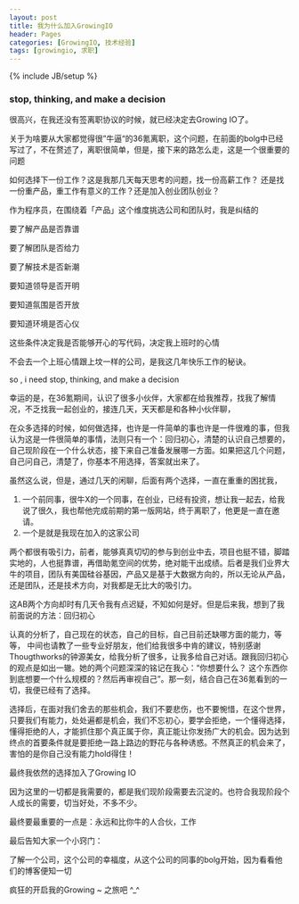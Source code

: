 ```yaml
---
layout: post
title: 我为什么加入GrowingIO
header: Pages
categories: [GrowingIO, 技术经验]
tags: [growingio, 求职]
---
```

{% include JB/setup %}

### stop,  thinking, and make a decision

很高兴，在我还没有签离职协议的时候，就已经决定去Growing IO了。

关于为啥要从大家都觉得很”牛逼“的36氪离职，这个问题，在前面的bolg中已经写过了，不在赘述了，离职很简单，但是，接下来的路怎么走，这是一个很重要的问题

如何选择下一份工作？这是我那几天每天思考的问题，找一份高薪工作？ 还是找一份重产品，重工作有意义的工作？还是加入创业团队创业？

作为程序员，在围绕着「产品」这个维度挑选公司和团队时，我是纠结的

要了解产品是否靠谱

要了解团队是否给力

要了解技术是否新潮

要知道领导是否开明

要知道氛围是否开放

要知道环境是否心仪

这些条件决定我是否能够开心的写代码，决定我上班时的心情

不会去一个上班心情跟上坟一样的公司，是我这几年快乐工作的秘诀。

so , i need  stop,  thinking, and make a decision

幸运的是，在36氪期间，认识了很多小伙伴，大家都在给我推荐，找我了解情况，不乏找我一起创业的，接连几天，天天都是和各种小伙伴聊，

在众多选择的时候，如何做选择，也许是一件简单的事也许是一件很难的事，但我认为这是一件很简单的事情，法则只有一个：回归初心，清楚的认识自己想要的，自己现阶段在一个什么状态，接下来自己准备发展哪一方面。如果把这几个问题，自己问自己，清楚了，你基本不用选择，答案就出来了。

虽然这么说，但是，通过几天的闲聊，后面有两个选择，一直在重重的困扰我，

1.  一个前同事，很牛X的一个同事，在创业，已经有投资，想让我一起去，给我说了很久，我也帮他完成前期的第一版网站，终于离职了，他更是一直在邀请。
2. 一个是就是我现在加入的这家公司

两个都很有吸引力，前者，能够真真切切的参与到创业中去，项目也挺不错，脚踏实地的，人也挺靠谱，再借助氪空间的优势，绝对能干出成绩。后者是我们业界大牛的项目，团队有美国硅谷基因，产品又是基于大数据方向的，所以无论从产品，还是团队，还是技术方向，对我都是无比大的吸引力。

这AB两个方向却时有几天令我有点迟疑，不知如何是好。但是后来我，想到了我前面说的方法：回归初心

认真的分析了，自己现在的状态，自己的目标，自己目前还缺哪方面的能力，等等， 中间也请教了一些专业好朋友，他们给我很多中肯的建议，特别感谢 Thougthworks的钟源美女，给我分析了很多，让我多给自己对话。跟我回归初心的观点是如出一辙。她的两个问题深深的铭记在我心：“你想要什么？ 这个东西你到底想要一个什么规模的？然后再审视自己”。那一刻，结合自己在36氪看到的一切，我便已经有了选择。

选择后，在面对我们舍去的那些机会，我们不要悲伤，也不要惋惜，在这个世界，只要我们有能力，处处遍都是机会，我们不忘初心，要学会拒绝，一个懂得选择，懂得拒绝的人，才能抓住那个真正属于你，真正能让你发扬广大的机会。因为达到终点的首要条件就是要拒绝一路上路边的野花与各种诱惑。不然真正的机会来了，害怕的是你自己没有能力hold得住！

最终我依然的选择加入了Growing IO

因为这里的一切都是我需要的，都是我们现阶段需要去沉淀的。也符合我现阶段个人成长的需要，切当好处，不多不少。

最终要最重要的一点是：永远和比你牛的人合伙，工作

最后告知大家一个小窍门：

了解一个公司，这个公司的幸福度，从这个公司的同事的bolg开始，因为看看他们的博客便知一切

疯狂的开启我的Growing ~ 之旅吧 ^_^
